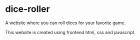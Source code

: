 # dice-roller

A website where you can roll dices for your favorite game.

This website is created using frontend html, css and javascript.
